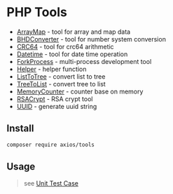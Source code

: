 # PHP Tools

- [ArrayMap](./src/ArrayMap.php) - tool for array and map data
- [BHDConverter](./src/BHDConverter.php) - tool for number system conversion
- [CRC64](./src/CRC64.php) - tool for crc64 arithmetic
- [Datetime](./src/Datetime.php) - tool for date time operation
- [ForkProcess](./src/ForkProcess.php) - multi-process development tool
- [Helper](./src/Helper.php) - helper function
- [ListToTree](./src/ListToTree.php) - convert list to tree
- [TreeToList]('./src/TreeToList.php') - convert tree to list
- [MemoryCounter](./src/MemoryCounter.php) - counter base on memory
- [RSACrypt](./src/RSACrypt.php) - RSA crypt tool
- [UUID](./src/UUID.php) - generate uuid string

## Install

```bash
composer require axios/tools
```

## Usage

> see [Unit Test Case](./tests/unit/)
